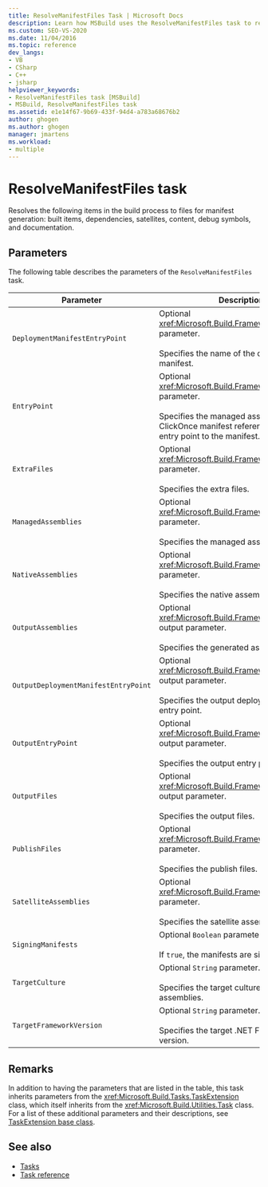 ```yaml
---
title: ResolveManifestFiles Task | Microsoft Docs
description: Learn how MSBuild uses the ResolveManifestFiles task to resolve items in the build process to files for manifest generation.
ms.custom: SEO-VS-2020
ms.date: 11/04/2016
ms.topic: reference
dev_langs:
- VB
- CSharp
- C++
- jsharp
helpviewer_keywords:
- ResolveManifestFiles task [MSBuild]
- MSBuild, ResolveManifestFiles task
ms.assetid: e1e14f67-9b69-433f-94d4-a783a68676b2
author: ghogen
ms.author: ghogen
manager: jmartens
ms.workload:
- multiple
---
```

# ResolveManifestFiles task

Resolves the following items in the build process to files for manifest generation: built items, dependencies, satellites, content, debug symbols, and documentation.

## Parameters

 The following table describes the parameters of the `ResolveManifestFiles` task.

|Parameter|Description|
|---------------|-----------------|
|`DeploymentManifestEntryPoint`|Optional <xref:Microsoft.Build.Framework.ITaskItem> parameter.<br /><br /> Specifies the name of the deployment manifest.|
|`EntryPoint`|Optional <xref:Microsoft.Build.Framework.ITaskItem> parameter.<br /><br /> Specifies the managed assembly or ClickOnce manifest reference that is the entry point to the manifest.|
|`ExtraFiles`|Optional <xref:Microsoft.Build.Framework.ITaskItem>`[]` parameter.<br /><br /> Specifies the extra files.|
|`ManagedAssemblies`|Optional <xref:Microsoft.Build.Framework.ITaskItem>`[]` parameter.<br /><br /> Specifies the managed assemblies.|
|`NativeAssemblies`|Optional <xref:Microsoft.Build.Framework.ITaskItem>`[]` parameter.<br /><br /> Specifies the native assemblies.|
|`OutputAssemblies`|Optional <xref:Microsoft.Build.Framework.ITaskItem>`[]` output parameter.<br /><br /> Specifies the generated assemblies.|
|`OutputDeploymentManifestEntryPoint`|Optional <xref:Microsoft.Build.Framework.ITaskItem> output parameter.<br /><br /> Specifies the output deployment manifest entry point.|
|`OutputEntryPoint`|Optional <xref:Microsoft.Build.Framework.ITaskItem> output parameter.<br /><br /> Specifies the output entry point.|
|`OutputFiles`|Optional <xref:Microsoft.Build.Framework.ITaskItem>`[]` output parameter.<br /><br /> Specifies the output files.|
|`PublishFiles`|Optional <xref:Microsoft.Build.Framework.ITaskItem>`[]` parameter.<br /><br /> Specifies the publish files.|
|`SatelliteAssemblies`|Optional <xref:Microsoft.Build.Framework.ITaskItem>`[]` parameter.<br /><br /> Specifies the satellite assemblies.|
|`SigningManifests`|Optional `Boolean` parameter.<br /><br /> If `true`, the manifests are signed.|
|`TargetCulture`|Optional `String` parameter.<br /><br /> Specifies the target culture for satellite assemblies.|
|`TargetFrameworkVersion`|Optional `String` parameter.<br /><br /> Specifies the target .NET Framework version.|

## Remarks

 In addition to having the parameters that are listed in the table, this task inherits parameters from the <xref:Microsoft.Build.Tasks.TaskExtension> class, which itself inherits from the <xref:Microsoft.Build.Utilities.Task> class. For a list of these additional parameters and their descriptions, see [TaskExtension base class](../msbuild/taskextension-base-class.md).

## See also

- [Tasks](../msbuild/msbuild-tasks.md)
- [Task reference](../msbuild/msbuild-task-reference.md)
